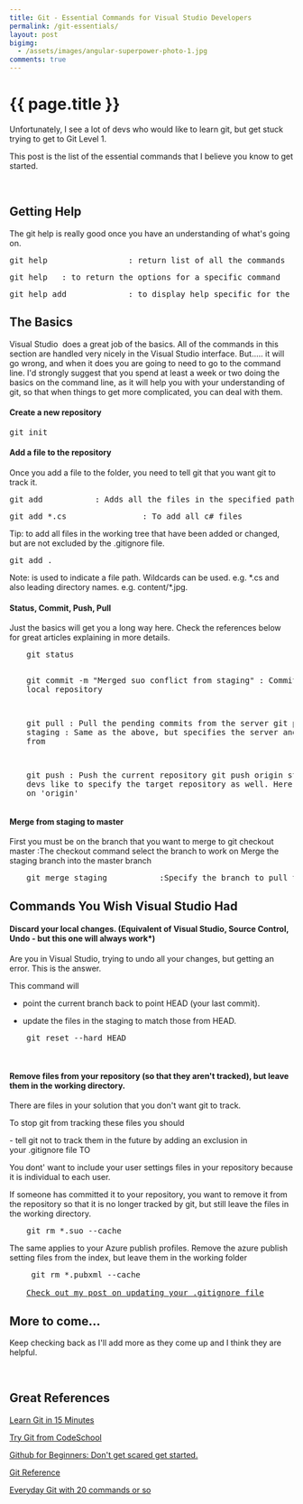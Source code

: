 ```yaml
---
title: Git - Essential Commands for Visual Studio Developers
permalink: /git-essentials/
layout: post
bigimg:
  - /assets/images/angular-superpower-photo-1.jpg
comments: true
---
```


# {{ page.title }}

Unfortunately, I see a lot of devs who would like to learn git, but get stuck trying to get to Git Level 1.

This post is the list of the essential commands that I believe you know to get started.

 
<h2>Getting Help</h2>
The git help is really good once you have an understanding of what's going on.
<pre>git help                 : return list of all the commands</pre>
<pre>git help <command name>  : to return the options for a specific command</pre>
<pre>git help add             : to display help specific for the add command</pre>
<h2>The Basics</h2>
Visual Studio  does a great job of the basics. All of the commands in this section are handled very nicely in the Visual Studio interface. But..... it will go wrong, and when it does you are going to need to go to the command line. I'd strongly suggest that you spend at least a week or two doing the basics on the command line, as it will help you with your understanding of git, so that when things to get more complicated, you can deal with them.
<h4>Create a new repository</h4>
<pre>git init</pre>
<h4>Add a file to the repository</h4>
Once you add a file to the folder, you need to tell git that you want git to track it.
<pre>git add <pathspec>          : Adds all the files in the specified path</pre>
<pre>git add *.cs                : To add all c# files</pre>
Tip: to add all files in the working tree that have been added or changed, but are not excluded by the .gitignore file.
<pre>git add .</pre>
Note: <pathspec> is used to indicate a file path. Wildcards can be used. e.g. *.cs and also leading directory names. e.g. content/*.jpg.
<h4>Status, Commit, Push, Pull</h4>
Just the basics will get you a long way here. Check the references below for great articles explaining in more details.
<pre style="padding-left:30px;">git status

git commit -m "Merged suo conflict from staging"   : Commit to the local repository 

git pull                       : Pull the pending commits from the server 
git pull origin staging        : Same as the above, but specifies the server and branch to pull from

git push                       : Push the current repository
git push origin staging        : Some devs like to specify the target repository as well. Here it is 'staging' on 'origin'</pre>
<h4><strong>Merge from staging to master</strong></h4>
First you must be on the branch that you want to merge to git checkout master :The checkout command select the branch to work on Merge the staging branch into the master branch
<pre style="padding-left:30px;">git merge staging           :Specify the branch to pull the changes from</pre>
<h2>Commands You Wish Visual Studio Had</h2>
<h4>Discard your local changes. (Equivalent of Visual Studio, Source Control, Undo - but this one will always work*)</h4>
Are you in Visual Studio, trying to undo all your changes, but getting an error. This is the answer.

This command will

- point the current branch back to point HEAD (your last commit).

- update the files in the staging to match those from HEAD.
<pre style="padding-left:30px;">git reset --hard HEAD</pre>
 
<h4 id="Remove-files-from-your-repository">Remove files from your repository (so that they aren't tracked), but leave them in the working directory.</h4>
There are files in your solution that you don't want git to track.

To stop git from tracking these files you should

- tell git not to track them in the future by adding an exclusion in your .gitignore file TO

You dont' want to include your user settings files in your repository because it is individual to each user.

If someone has committed it to your repository, you want to remove it from the repository so that it is no longer tracked by git, but still leave the files in the working directory.
<pre style="padding-left:30px;">git rm *.suo --cache
</pre>
The same applies to your Azure publish profiles. Remove the azure publish setting files from the index, but leave them in the working folder
<pre style="padding-left:30px;"> git rm *.pubxml --cache

<a title="Update your .gitignore" href="http://adamstephensen.com/2014/05/13/update-your-gitignore/">Check out my post on updating your .gitignore file</a></pre>
<h2>More to come...</h2>
Keep checking back as I'll add more as they come up and I think they are helpful.

 
<h2><strong>Great References</strong></h2>
<a title="Learn Git In 15 Minutes" href="https://try.github.io/levels/1/challenges/1" target="_blank">Learn Git in 15 Minutes</a>

<a title="Try Git from CodeSchool" href="https://www.codeschool.com/courses/try-git" target="_blank">Try Git from CodeSchool</a>

<a title="Github for Beginners: Don't get scared, get started" href="http://readwrite.com/2013/09/30/understanding-github-a-journey-for-beginners-part-1" target="_blank">Github for Beginners: Don't get scared get started.</a>

<a title="Git Reference" href="http://gitref.org/" target="_blank">Git Reference</a>

<a href="https://www.kernel.org/pub/software/scm/git/docs/everyday.html" target="_blank">Everyday Git with 20 commands or so</a>

 
<h1></h1>